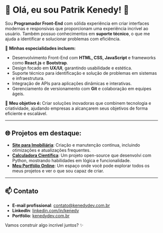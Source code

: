 # 👋 Olá, eu sou Patrik Kenedy! 🚀

Sou **Programador Front-End** com sólida experiência em criar interfaces modernas e responsivas que proporcionam uma experiência incrível ao usuário. Também possuo conhecimentos em **suporte técnico**, o que me ajuda a identificar e solucionar problemas com eficiência.

🌟 **Minhas especialidades incluem:**
- Desenvolvimento Front-End com **HTML, CSS, JavaScript** e frameworks como **React.js** e **Bootstrap**.
- Design focado em **UX/UI**, garantindo usabilidade e estética.
- Suporte técnico para identificação e solução de problemas em sistemas e infraestrutura.
- Integração de APIs para aplicações dinâmicas e interativas.
- Gerenciamento de versionamento com **Git** e colaboração em equipes ágeis.

🎯 **Meu objetivo é:**
Criar soluções inovadoras que combinem tecnologia e criatividade, ajudando empresas a alcançarem seus objetivos de forma eficiente e escalável.

---

## 🌐 Projetos em destaque:
- **[Site para Imobiliária](#)**: Criação e manutenção contínua, incluindo otimizações e atualizações frequentes.
- **[Calculadora Científica](#)**: Um projeto open-source que desenvolvi com Python, mostrando habilidades em lógica e funcionalidade.
- **[Meu Portfólio Online](#)**: Um espaço onde você pode explorar todos os meus projetos e ver o que sou capaz de criar.

---

## 📫 Contato
- **E-mail profissional**: [contato@kenedydev.com.br](mailto:contato@kenedydev.com.br)
- **LinkedIn**: [linkedin.com/in/kenedy](https://www.linkedin.com/in/kenedy)
- **Portfólio**: [kenedydev.com.br](http://kenedydev.com.br)

Vamos construir algo incrível juntos? ✨
